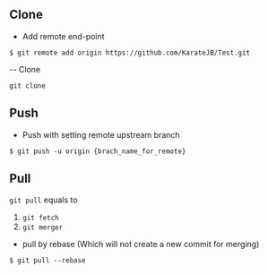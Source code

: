 ## Clone

- Add remote end-point
```
$ git remote add origin https://github.com/KarateJB/Test.git
```

-- Clone
```
git clone 
```

## Push

- Push with setting remote upstream branch
```
$ git push -u origin {brach_name_for_remote}
```


## Pull

`git pull` equals to 
1. `git fetch`
2. `git merger`

- pull by rebase (Which will not create a new commit for merging)
```
$ git pull --rebase
```

